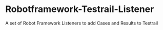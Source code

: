 # Robotframework-Testrail-Listener
A set of Robot Framework Listeners to add Cases and Results to Testrail 
